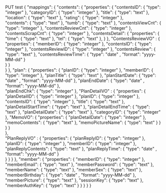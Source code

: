 PUT test
{ 
  "mappings": {
  	"contents": {
  		"properties": {
  			"contentsID": { "type": "integer" },
  			"categoryID": { "type": "integer" },
  			"title": { "type": "text" },	
  			"location": { "type": "text" },
  			"rating": { "type": "integer" },	 			
  			"contents": { "type": "text" },	
  			"tumb": { "type": "text" },
  			"contentsViewCnt": { "type": "integer" },
  			"contentsReviewCnt": { "type": "integer" },
  			"contentsScrapCnt": { "type": "integer" },
  			"contentsDetail": {
  				"properties": {
  					"time": { "type": "text" },
  					"tel": { "type": "text" },
  				}
  			},
  			"ContentsReviewVO" : { 
  				"properties": {
  					"memberID": { "type": "integer" },
  					"contentsID": { "type": "integer" },
  					"contentsReviewID": { "type": "integer" },
  					"contentsReview": { "type": "text" },
		  			"contentsReviewTime": { 
		  				"type": "date" ,
		  				"format": "yyyy-MM-dd"
  					 }	
  				}
  			}					
  		}
  	},
  	"plan": {
  		"properties": {
  			"planID": { "type": "integer" },
  			"memberID": { "type": "integer" },
  			"planTitle": { "type": "text" },
  			"planStartDate": { 
  				"type": "date" ,
  				"format": "yyyy-MM-dd"
  			 },
  			"planEndDate": { 
  				"type": "date" ,
  				"format": "yyyy-MM-dd"
  			 },			 
  			"planEndChk": { "type": "integer" },
  			"PlanDetailVO" : { 
  				"properties": {
	  				"planDetailID": { "type": "integer" },
					"planID": { "type": "integer" },
					"contentsID": { "type": "integer" },
					"title": { "type": "text" },
					"planDetailStartTime": { "type": "text" },
					"planDetailEndTime": { "type": "text" },
					"planDetailDate": { "type": "text" },
					"categoryID": { "type": "integer" },
					"MemoVO": {
						"properties": {
							"planDetailDate": { "type": "integer" },
							"memoContents": { "type": "text" },
							"memoPictureName": { "type": "text" }
						}
					}
				}	
  			},	
  			"PlanReplyVO" : { 
	  			"properties": {
	  				"planReplyID": { "type": "integer" },
	  				"planID": { "type": "integer" },
	  				"memberID": { "type": "integer" },
	  				"planReplyContents": { "type": "text" },
	  				"planReplyTime": { 
	  	  				"type": "date" ,
	  	  				"format": "yyyy-MM-dd"
	    			 }		
	  			}
  			}
  		}
  	},
  	"member": {
  		"properties": {
  			"memberID": { "type": "integer" },
  			"memberEmail": { "type": "text" },
  			"memberPassword": { "type": "text" },
  			"memberName": { "type": "text" },
  			"memberSex": { "type": "text" },
  			"memberBirthday": { 
  				"type": "date" ,
  				"format": "yyyy-MM-dd"
  			},
  			"memberPicture": { "type": "text" },
  			"sessionKey": { "type": "text" },
  			"memberAuthKey": { "type": "text" }
  		}
  	}
  }
}
	

	
	
    
